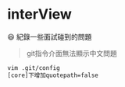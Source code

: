 # interView
:laughing: 紀錄一些面試碰到的問題
> git指令介面無法顯示中文問題
```bash
vim .git/config
[core]下增加quotepath=false
```
